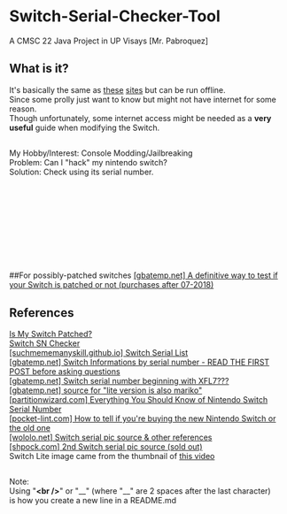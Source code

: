 # Switch-Serial-Checker-Tool
A CMSC 22 Java Project in UP Visays [Mr. Pabroquez]

## What is it?
It's basically the same as [these](https://ismyswitchpatched.com/) [sites](https://damota.me/ssnc/checker) but can be run offline. <br />
Since some prolly just want to know but might not have internet for some reason.<br />
Though unfortunately, some internet access might be needed as a **very useful** guide when modifying the Switch.
## 
My Hobby/Interest: Console Modding/Jailbreaking <br />
Problem: Can I "hack" my nintendo switch? <br />
Solution: Check using its serial number. <br />
<br />
<br />
<br />
<br />
<br />
<br />
<br />
<br />
<br />
<br />
##For possibly-patched switches
[\[gbatemp.net\] A definitive way to test if your Switch is patched or not (purchases after 07-2018)](https://gbatemp.net/threads/512018/)
## References
[Is My Switch Patched?](https://ismyswitchpatched.com/)
<br />[Switch SN Checker](https://damota.me/ssnc/checker)
<br />[\[suchmememanyskill.github.io\] Switch Serial List](https://suchmememanyskill.github.io/guides/switchserials/)
<br />[\[gbatemp.net\] Switch Informations by serial number - READ THE FIRST POST before asking questions](https://gbatemp.net/threads/481215/)
<br />[\[gbatemp.net\] Switch serial number beginning with XFL7???](https://gbatemp.net/threads/553206/)
<br />[\[gbatemp.net\] source for "lite version is also mariko"](https://gbatemp.net/posts/9157950/)
<br />[\[partitionwizard.com\] Everything You Should Know of Nintendo Switch Serial Number](https://www.partitionwizard.com/partitionmanager/switch-serial-number.html)
<br />[\[pocket-lint.com\] How to tell if you're buying the new Nintendo Switch or the old one](https://www.pocket-lint.com/games/news/nintendo/148957-how-to-tell-if-you-re-buying-the-new-or-old-nintendo-switch)
<br />[\[wololo.net\] Switch serial pic source & other references](https://wololo.net/2017/09/05/knowing-firmware-nintendo-switch-will-come/)
<br />[\[shpock.com\] 2nd Switch serial pic source (sold out)](https://www.shpock.com/en-gb/i/XucE9c1sVDk2fSwb/nintendo-switch-v2)
<br />Switch Lite image came from the thumbnail of [this video](https://youtu.be/HR3cpo4hCeQ)
##
Note:  
Using "**\<br />**" or "\_\_" (where "__" are 2 spaces after the last character)  
is how you create a new line in a README.md
